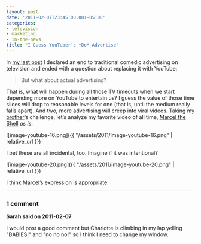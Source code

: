 ```yaml
---
layout: post
date: '2011-02-07T23:45:00.001-05:00'
categories:
- television
- marketing
- in-the-news
title: "I Guess YouTuber's *Do* Advertise"
---
```


In [my last post](../../2011/02/end-of-super-bowl-style-advertising.html) I declared an end to traditional comedic advertising on television and ended with a question about replacing it with YouTube:

>But what about actual advertising?

That is, what will happen during all those TV timeouts when we start depending more on YouTube to entertain us? I guess the value of those time slices will drop to reasonable levels for one (that is, until the medium really falls apart). And two, more advertising will creep into viral videos. Taking my [brother](http://stuffmystudentsdraw.blogspot.com/)’s challenge, let’s analyze my favorite video of all time, [Marcel the Shell](http://www.youtube.com/watch?v=VF9-sEbqDvU) *as is*:  

![image-youtube-16.png]({{ "/assets/2011/image-youtube-16.png" | relative_url }})    

I bet these are all incidental, too. Imagine if it was intentional?  

![image-youtube-20.png]({{ "/assets/2011/image-youtube-20.png" | relative_url }})

I think Marcel’s expression is appropriate.

---

### 1 comment

**Sarah said on 2011-02-07**

I would post a good comment but Charlotte is climbing in my lap yelling "BABIES!" and "no no no!" so I think I need to change my window.
